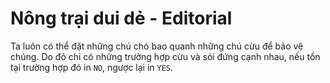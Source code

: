 # Nông trại dui dẻ - Editorial

Ta luôn có thể đặt những chú chó bao quanh những chú cừu để bảo vệ chúng. Do đỏ chỉ có những trường hợp cừu và sói đứng cạnh nhau, nếu tồn tại trường hợp đó in `NO`, ngược lại in `YES`.
